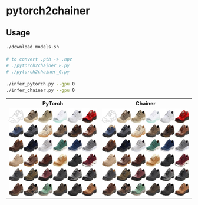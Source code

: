 # pytorch2chainer


## Usage

```bash
./download_models.sh

# to convert .pth -> .npz
# ./pytorch2chainer_E.py
# ./pytorch2chainer_G.py

./infer_pytorch.py --gpu 0
./infer_chainer.py --gpu 0
```

<table>
  <tr>
    <th>PyTorch</th><th>Chainer</th>
  </tr>
  <tr>
    <td><img src=".readme/infer_pytorch.jpg"></td>
    <td><img src=".readme/infer_chainer.jpg"></td>
  </tr>
</table>

